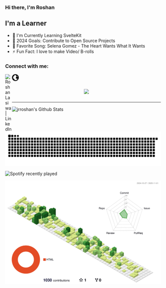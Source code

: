 ### Hi there, I'm Roshan

## I'm a Learner
- 🍒 I'm Currently Learning SvelteKit
- 🥅 2024 Goals: Contribute to Open Source Projects
- 🎵 Favorite Song: Selena Gomez - The Heart Wants What It Wants
- ⚡ Fun Fact: I love to make Video/ B-rolls

### Connect with me:

[<img aligh="left" alt="roshanlasiwa.com.np" width="22px" src="https://raw.githubusercontent.com/iconic/open-iconic/master/svg/globe.svg"/>][website]
[<img align="left" alt="RoshanLasiwa | LinkedIn" width="22px" src="https://cdn.jsdelivr.net/npm/simple-icons@v3/icons/linkedin.svg" />][linkedin]


###

<div align="center">
  <img src="https://profile-counter.glitch.me/jrroshan/count.svg?"  />
</div>

###

---

<img align="left" alt="jrroshan's Github Stats" src="https://github-readme-stats-git-master.jrroshan.vercel.app//api?username=jrroshan&show_icons=true&hide_border=true" />

<picture>
  <source media="(prefers-color-scheme: dark)" srcset="https://raw.githubusercontent.com/jrroshan/jrroshan/output/github-contribution-grid-snake-dark.svg">
  <source media="(prefers-color-scheme: light)" srcset="https://raw.githubusercontent.com/jrroshan/jrroshan/output/github-contribution-grid-snake.svg">
  <img alt="github contribution grid snake animation" src="https://raw.githubusercontent.com/jrroshan/jrroshan/output/github-contribution-grid-snake.svg">
</picture>


![Spotify recently played](https://spotify-recently-played-readme.vercel.app/api?user=ofjmj83hb5x7tyxhkz0cqlihn&count=1)

[website]: https://roshanlasiwa.com.np
[linkedin]: https://www.linkedin.com/in/roshan-lasiwa-3384651a2/

![](./profile-3d-contrib/profile-green-animate.svg)
